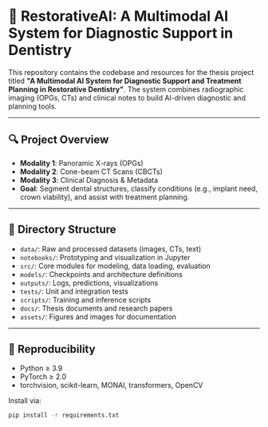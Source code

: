 # 🦷 RestorativeAI: A Multimodal AI System for Diagnostic Support in Dentistry

This repository contains the codebase and resources for the thesis project titled **"A Multimodal AI System for Diagnostic Support and Treatment Planning in Restorative Dentistry"**. The system combines radiographic imaging (OPGs, CTs) and clinical notes to build AI-driven diagnostic and planning tools.

---

## 🔍 Project Overview

- **Modality 1**: Panoramic X-rays (OPGs)
- **Modality 2**: Cone-beam CT Scans (CBCTs)
- **Modality 3**: Clinical Diagnosis & Metadata
- **Goal**: Segment dental structures, classify conditions (e.g., implant need, crown viability), and assist with treatment planning.

---

## 📁 Directory Structure

- `data/`: Raw and processed datasets (images, CTs, text)
- `notebooks/`: Prototyping and visualization in Jupyter
- `src/`: Core modules for modeling, data loading, evaluation
- `models/`: Checkpoints and architecture definitions
- `outputs/`: Logs, predictions, visualizations
- `tests/`: Unit and integration tests
- `scripts/`: Training and inference scripts
- `docs/`: Thesis documents and research papers
- `assets/`: Figures and images for documentation

---

## 🧪 Reproducibility

- Python ≥ 3.9
- PyTorch ≥ 2.0
- torchvision, scikit-learn, MONAI, transformers, OpenCV

Install via:
```bash
pip install -r requirements.txt
